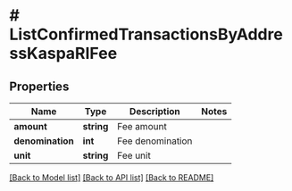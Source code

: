 # # ListConfirmedTransactionsByAddressKaspaRIFee

## Properties

Name | Type | Description | Notes
------------ | ------------- | ------------- | -------------
**amount** | **string** | Fee amount |
**denomination** | **int** | Fee denomination |
**unit** | **string** | Fee unit |

[[Back to Model list]](../../README.md#models) [[Back to API list]](../../README.md#endpoints) [[Back to README]](../../README.md)
